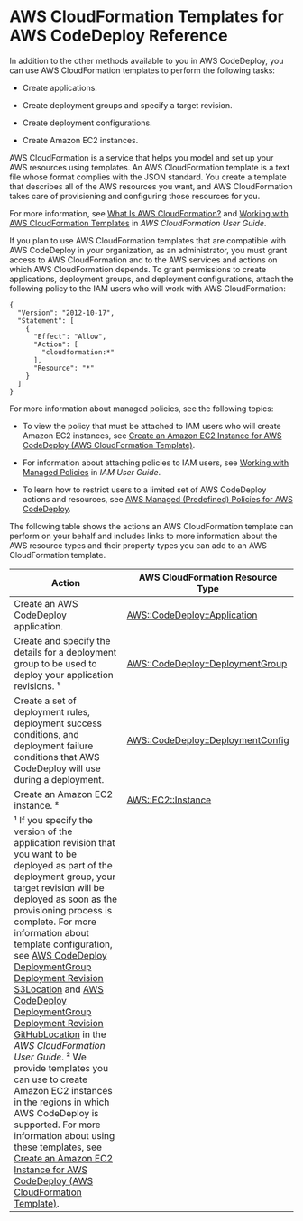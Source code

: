 # AWS CloudFormation Templates for AWS CodeDeploy Reference<a name="reference-cloudformation-templates"></a>

In addition to the other methods available to you in AWS CodeDeploy, you can use AWS CloudFormation templates to perform the following tasks:

+ Create applications\.

+ Create deployment groups and specify a target revision\.

+ Create deployment configurations\.

+ Create Amazon EC2 instances\.

AWS CloudFormation is a service that helps you model and set up your AWS resources using templates\. An AWS CloudFormation template is a text file whose format complies with the JSON standard\. You create a template that describes all of the AWS resources you want, and AWS CloudFormation takes care of provisioning and configuring those resources for you\.

For more information, see [What Is AWS CloudFormation?](http://docs.aws.amazon.com/AWSCloudFormation/latest/UserGuide/Welcome.html) and [Working with AWS CloudFormation Templates](http://docs.aws.amazon.com/AWSCloudFormation/latest/UserGuide/template-guide.html) in *AWS CloudFormation User Guide*\. 

If you plan to use AWS CloudFormation templates that are compatible with AWS CodeDeploy in your organization, as an administrator, you must grant access to AWS CloudFormation and to the AWS services and actions on which AWS CloudFormation depends\. To grant permissions to create applications, deployment groups, and deployment configurations, attach the following policy to the IAM users who will work with AWS CloudFormation: 

```
{
  "Version": "2012-10-17",
  "Statement": [
    {
      "Effect": "Allow",
      "Action": [                
        "cloudformation:*"        
      ],
      "Resource": "*"
    }
  ]
}
```

For more information about managed policies, see the following topics:

+ To view the policy that must be attached to IAM users who will create Amazon EC2 instances, see [Create an Amazon EC2 Instance for AWS CodeDeploy \(AWS CloudFormation Template\)](instances-ec2-create-cloudformation-template.md)\.

+ For information about attaching policies to IAM users, see [Working with Managed Policies](http://docs.aws.amazon.com/IAM/latest/UserGuide/access_policies_managed-using.html) in *IAM User Guide*\. 

+ To learn how to restrict users to a limited set of AWS CodeDeploy actions and resources, see [AWS Managed \(Predefined\) Policies for AWS CodeDeploy](auth-and-access-control-iam-identity-based-access-control.md#managed-policies)\.

The following table shows the actions an AWS CloudFormation template can perform on your behalf and includes links to more information about the AWS resource types and their property types you can add to an AWS CloudFormation template\. 


| Action |  AWS CloudFormation Resource Type | 
| --- | --- | 
| Create an AWS CodeDeploy application\.  | [AWS::CodeDeploy::Application](http://docs.aws.amazon.com/AWSCloudFormation/latest/UserGuide/aws-resource-codedeploy-application.html) | 
| Create and specify the details for a deployment group to be used to deploy your application revisions\. ¹ | [AWS::CodeDeploy::DeploymentGroup](http://docs.aws.amazon.com/AWSCloudFormation/latest/UserGuide/aws-resource-codedeploy-deploymentgroup.html) | 
| Create a set of deployment rules, deployment success conditions, and deployment failure conditions that AWS CodeDeploy will use during a deployment\. | [AWS::CodeDeploy::DeploymentConfig](http://docs.aws.amazon.com/AWSCloudFormation/latest/UserGuide/aws-resource-codedeploy-deploymentconfig.html) | 
| Create an Amazon EC2 instance\. ² | [AWS::EC2::Instance](http://docs.aws.amazon.com/AWSCloudFormation/latest/UserGuide/aws-properties-ec2-instance.html) | 
| ¹ If you specify the version of the application revision that you want to be deployed as part of the deployment group, your target revision will be deployed as soon as the provisioning process is complete\. For more information about template configuration, see [AWS CodeDeploy DeploymentGroup Deployment Revision S3Location](http://docs.aws.amazon.com/AWSCloudFormation/latest/UserGuide/aws-properties-codedeploy-deploymentgroup-deployment-revision-s3location.html) and [AWS CodeDeploy DeploymentGroup Deployment Revision GitHubLocation](http://docs.aws.amazon.com/AWSCloudFormation/latest/UserGuide/aws-properties-codedeploy-deploymentgroup-deployment-revision-githublocation.html) in the *AWS CloudFormation User Guide*\. ² We provide templates you can use to create Amazon EC2 instances in the regions in which AWS CodeDeploy is supported\. For more information about using these templates, see [Create an Amazon EC2 Instance for AWS CodeDeploy \(AWS CloudFormation Template\)](instances-ec2-create-cloudformation-template.md)\.   | 